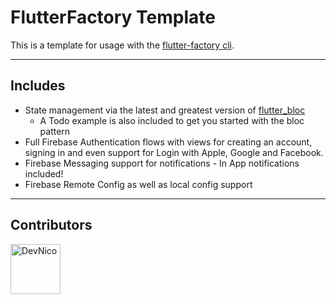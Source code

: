# FlutterFactory Template

This is a template for usage with the [flutter-factory cli](https://github.com/innFactory/flutter-factory).

___

## Includes

- State management via the latest and greatest version of [flutter_bloc](https://pub.dev/packages/flutter_bloc)
  - A Todo example is also included to get you started with the bloc pattern
- Full Firebase Authentication flows with views for creating an account, signing in and even support for Login with Apple, Google and Facebook.
- Firebase Messaging support for notifications - In App notifications included!
- Firebase Remote Config as well as local config support

___

## Contributors
<a href="https://github.com/DevNico"><img src="https://avatars1.githubusercontent.com/u/24965872?&v=3" title="DevNico" width="80" height="80"></a>
